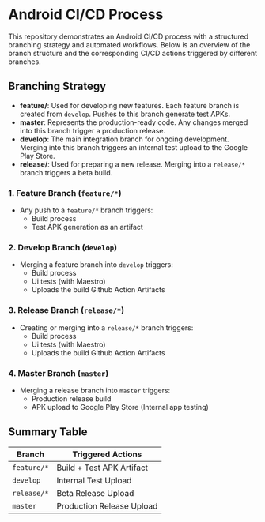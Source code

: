 # Android CI/CD Process

This repository demonstrates an Android CI/CD process with a structured branching strategy and automated workflows. Below is an overview of the branch structure and the corresponding CI/CD actions triggered by different branches.

## Branching Strategy
- **feature/**: Used for developing new features. Each feature branch is created from `develop`. Pushes to this branch generate test APKs.
- **master**: Represents the production-ready code. Any changes merged into this branch trigger a production release.
- **develop**: The main integration branch for ongoing development. Merging into this branch triggers an internal test upload to the Google Play Store.
- **release/**: Used for preparing a new release. Merging into a `release/*` branch triggers a beta build.

### 1. Feature Branch (`feature/*`)
- Any push to a `feature/*` branch triggers:
  - Build process
  - Test APK generation as an artifact

### 2. Develop Branch (`develop`)
- Merging a feature branch into `develop` triggers:
  - Build process
  - Ui tests (with Maestro)
  - Uploads the build Github Action Artifacts

### 3. Release Branch (`release/*`)
- Creating or merging into a `release/*` branch triggers:
  - Build process
  - Ui tests (with Maestro)
  - Uploads the build Github Action Artifacts

### 4. Master Branch (`master`)
- Merging a release branch into `master` triggers:
  - Production release build
  - APK upload to Google Play Store (Internal app testing)

## Summary Table
| Branch        | Triggered Actions |
|--------------|-----------------|
| `feature/*`  | Build + Test APK Artifact |
| `develop`    | Internal Test Upload |
| `release/*`  | Beta Release Upload |
| `master`     | Production Release Upload |

